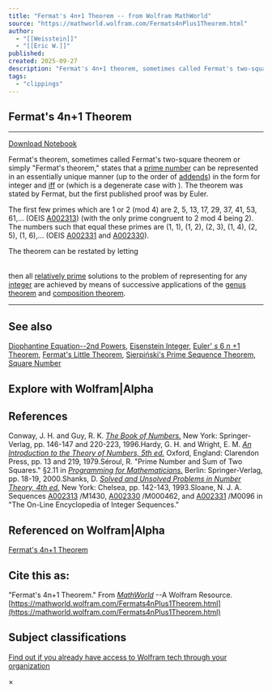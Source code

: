```yaml
---
title: "Fermat's 4n+1 Theorem -- from Wolfram MathWorld"
source: "https://mathworld.wolfram.com/Fermats4nPlus1Theorem.html"
author:
  - "[[Weisstein]]"
  - "[[Eric W.]]"
published:
created: 2025-09-27
description: "Fermat's 4n+1 theorem, sometimes called Fermat's two-square theorem or simply \"Fermat's theorem,\" states that a prime number p can be represented in an essentially unique manner (up to the order of addends) in the form x^2+y^2 for integer x and y iff p=1 (mod 4) or p=2 (which is a degenerate case with x=y=1). The theorem was stated by Fermat, but the first published proof was by Euler. The first few primes p which are 1 or 2 (mod 4) are 2, 5, 13, 17, 29, 37, 41, 53, 61, ... (OEIS..."
tags:
  - "clippings"
---
```

## Fermat's 4n+1 Theorem

---

[Download Notebook](https://mathworld.wolfram.com/notebooks/PrimeNumbers/Fermats4nPlus1Theorem.nb)

Fermat's theorem, sometimes called Fermat's two-square theorem or simply "Fermat's theorem," states that a [prime number](https://mathworld.wolfram.com/PrimeNumber.html) can be represented in an essentially unique manner (up to the order of [addends](https://mathworld.wolfram.com/Addend.html)) in the form for integer and [iff](https://mathworld.wolfram.com/Iff.html) or (which is a degenerate case with ). The theorem was stated by Fermat, but the first published proof was by Euler.

The first few primes which are 1 or 2 (mod 4) are 2, 5, 13, 17, 29, 37, 41, 53, 61,... (OEIS [A002313](http://oeis.org/A002313)) (with the only prime congruent to 2 mod 4 being 2). The numbers such that equal these primes are (1, 1), (1, 2), (2, 3), (1, 4), (2, 5), (1, 6),... (OEIS [A002331](http://oeis.org/A002331) and [A002330](http://oeis.org/A002330)).

The theorem can be restated by letting

|  |
| --- |

then all [relatively prime](https://mathworld.wolfram.com/RelativelyPrime.html) solutions to the problem of representing for any [integer](https://mathworld.wolfram.com/Integer.html) are achieved by means of successive applications of the [genus theorem](https://mathworld.wolfram.com/GenusTheorem.html) and [composition theorem](https://mathworld.wolfram.com/CompositionTheorem.html).

---

## See also

[Diophantine Equation--2nd Powers](https://mathworld.wolfram.com/DiophantineEquation2ndPowers.html), [Eisenstein Integer](https://mathworld.wolfram.com/EisensteinInteger.html), [Euler' *s* 6 *n* +1 Theorem](https://mathworld.wolfram.com/Eulers6nPlus1Theorem.html), [Fermat's Little Theorem](https://mathworld.wolfram.com/FermatsLittleTheorem.html), [Sierpiński's Prime Sequence Theorem](https://mathworld.wolfram.com/SierpinskisPrimeSequenceTheorem.html), [Square Number](https://mathworld.wolfram.com/SquareNumber.html)

## Explore with Wolfram|Alpha

## References

Conway, J. H. and Guy, R. K. *[The Book of Numbers.](http://www.amazon.com/exec/obidos/ASIN/038797993X/ref=nosim/ericstreasuretro)* New York: Springer-Verlag, pp. 146-147 and 220-223, 1996.Hardy, G. H. and Wright, E. M. *[An Introduction to the Theory of Numbers, 5th ed.](http://www.amazon.com/exec/obidos/ASIN/0198531710/ref=nosim/ericstreasuretro)* Oxford, England: Clarendon Press, pp. 13 and 219, 1979.Séroul, R. "Prime Number and Sum of Two Squares." §2.11 in *[Programming for Mathematicians.](http://www.amazon.com/exec/obidos/ASIN/354066422X/ref=nosim/ericstreasuretro)* Berlin: Springer-Verlag, pp. 18-19, 2000.Shanks, D. *[Solved and Unsolved Problems in Number Theory, 4th ed.](http://www.amazon.com/exec/obidos/ASIN/0828412979/ref=nosim/ericstreasuretro)* New York: Chelsea, pp. 142-143, 1993.Sloane, N. J. A. Sequences [A002313](http://oeis.org/A002313) /M1430, [A002330](http://oeis.org/A002330) /M000462, and [A002331](http://oeis.org/A002331) /M0096 in "The On-Line Encyclopedia of Integer Sequences."

## Referenced on Wolfram|Alpha

[Fermat's 4n+1 Theorem](https://www.wolframalpha.com/input/?i=fermats+4n+plus+1+theorem "Fermat's 4n+1 Theorem")

## Cite this as:

"Fermat's 4n+1 Theorem." From [*MathWorld*](https://mathworld.wolfram.com/) --A Wolfram Resource. [https://mathworld.wolfram.com/Fermats4nPlus1Theorem.html](https://mathworld.wolfram.com/Fermats4nPlus1Theorem.html)

## Subject classifications

[Find out if you already have access to Wolfram tech through your organization](https://www.wolfram.com/siteinfo/)

×